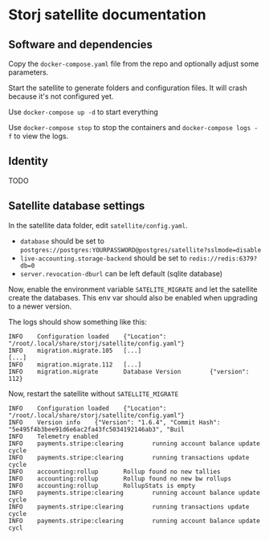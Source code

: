 # Storj satellite documentation

## Software and dependencies

Copy the `docker-compose.yaml` file from the repo and optionally adjust some parameters.

Start the satellite to generate folders and configuration files. It will crash because it's not configured yet.

Use `docker-compose up -d` to start everything

Use `docker-compose stop` to stop the containers and `docker-compose logs -f` to view the logs.

## Identity

TODO

## Satellite database settings

In the satellite data folder, edit `satellite/config.yaml`.

* `database` should be set to `postgres://postgres:YOURPASSWORD@postgres/satellite?sslmode=disable`
* `live-accounting.storage-backend` should be set to `redis://redis:6379?db=0`
* `server.revocation-dburl` can be left default (sqlite database)

Now, enable the environment variable `SATELITE_MIGRATE` and let the satellite create the databases. This env var should also be enabled when upgrading to a newer version.

The logs should show something like this:

```log
INFO    Configuration loaded    {"Location": "/root/.local/share/storj/satellite/config.yaml"}
INFO    migration.migrate.105   [...]
[...]
INFO    migration.migrate.112   [...]
INFO    migration.migrate       Database Version        {"version": 112}
```

Now, restart the satellite without `SATELLITE_MIGRATE`

```log
INFO    Configuration loaded    {"Location": "/root/.local/share/storj/satellite/config.yaml"}
INFO    Version info    {"Version": "1.6.4", "Commit Hash": "5e495f4b3bee91d6e6ac2fa43fc5034192146ab3", "Buil
INFO    Telemetry enabled
INFO    payments.stripe:clearing        running account balance update cycle
INFO    payments.stripe:clearing        running transactions update cycle
INFO    accounting:rollup       Rollup found no new tallies
INFO    accounting:rollup       Rollup found no new bw rollups
INFO    accounting:rollup       RollupStats is empty
INFO    payments.stripe:clearing        running account balance update cycle
INFO    payments.stripe:clearing        running transactions update cycle
INFO    payments.stripe:clearing        running account balance update cycl
```
